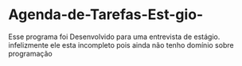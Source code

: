 # Agenda-de-Tarefas-Est-gio-
Esse programa foi Desenvolvido para uma entrevista de estágio. infelizmente ele esta incompleto pois ainda não tenho domínio sobre programação
